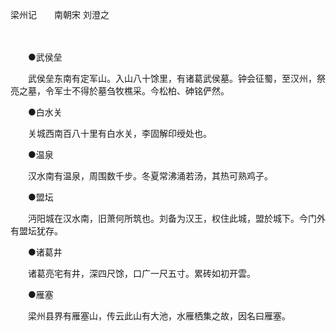梁州记　　南朝宋 刘澄之

　　 

　　●武侯垒 

　　武侯垒东南有定军山。入山八十馀里，有诸葛武侯墓。钟会征蜀，至汉州，祭亮之墓，令军士不得於墓刍牧樵采。今松柏、砷铭俨然。 

　　●白水关 

　　关城西南百八十里有白水关，李固解印绶处也。 

　　●温泉 

　　汉水南有温泉，周围数千步。冬夏常沸涌若汤，其热可熟鸡子。 

　　●盟坛 

　　沔阳城在汉水南，旧萧何所筑也。刘备为汉王，权住此城，盟於城下。今门外有盟坛犹存。 

　　●诸葛井 

　　诸葛亮宅有井，深四尺馀，口广一尺五寸。累砖如初开雲。 

　　●雁塞 

　　梁州县界有雁塞山，传云此山有大池，水雁栖集之故，因名曰雁塞。 
